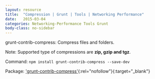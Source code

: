 ```yaml
---
layout: resource
title:  "Compression | Grunt | Tools | Networking Performance"
date:   2015-03-04
categories: Networking-Performance Tools Grunt
body-class: no-sidebar
---
```


grunt-contrib-compress: Compress files and folders.

Note: Supported type of compressions are **zip, gzip and tgz**.

Command:  `npm install grunt-contrib-compress --save-dev`

Package: ['grunt-contrib-compress'](https://github.com/gruntjs/grunt-contrib-compress){:rel="nofollow"}{:target="_blank"}